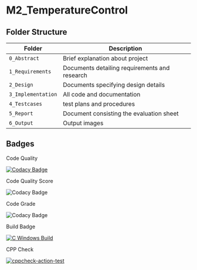 # M2_TemperatureControl
## Folder Structure
Folder             | Description
-------------------| -----------------------------------------
`0_Abstract`   |Brief explanation about project
`1_Requirements`   | Documents detailing requirements and research
`2_Design`         | Documents specifying design details
`3_Implementation` | All code and documentation
`4_Testcases`      |test plans and procedures
`5_Report`         |Document consisting the evaluation sheet
`6_Output`  | Output images 


## Badges

Code Quality

[![Codacy Badge](https://app.codacy.com/project/badge/Grade/0d7efaee7382413a9624198a8f99eb81)](https://www.codacy.com/gh/patilsliet/M2_TemperatureControl/dashboard?utm_source=github.com&amp;utm_medium=referral&amp;utm_content=patilsliet/M2_TemperatureControl&amp;utm_campaign=Badge_Grade)

Code Quality Score

![Codacy Badge](https://api.codiga.io/project/33017/score/svg)


Code Grade

![Codacy Badge](https://api.codiga.io/project/33017/status/svg)

Build Badge

[![C Windows Build](https://github.com/patilsliet/M2_TemperatureControl/actions/workflows/build.yml/badge.svg)](https://github.com/patilsliet/M2_TemperatureControl/actions/workflows/build.yml)

CPP Check

[![cppcheck-action-test](https://github.com/patilsliet/M2_TemperatureControl/actions/workflows/c-cppcheck.yml/badge.svg)](https://github.com/patilsliet/M2_TemperatureControl/actions/workflows/c-cppcheck.yml)







